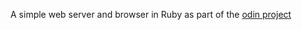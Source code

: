 A simple web server and browser in Ruby as part of the [odin project](http://www.theodinproject.com/ruby-programming/ruby-on-the-web?ref=lnav)